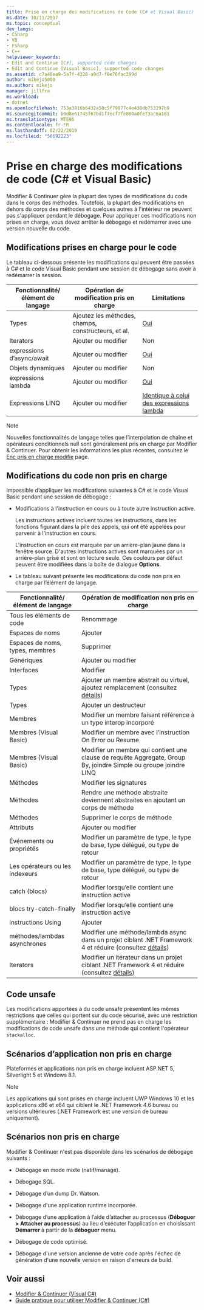 ```yaml
---
title: Prise en charge des modifications de Code (C# et Visual Basic) | Microsoft Docs
ms.date: 10/11/2017
ms.topic: conceptual
dev_langs:
- CSharp
- VB
- FSharp
- C++
helpviewer_keywords:
- Edit and Continue [C#], supported code changes
- Edit and Continue [Visual Basic], supported code changes
ms.assetid: c7a48ea9-5a7f-4328-a9d7-f0e76fac399d
author: mikejo5000
ms.author: mikejo
manager: jillfra
ms.workload:
- dotnet
ms.openlocfilehash: 753a3816b6432a58c5f79077c4e438db753297b9
ms.sourcegitcommit: b0d8e61745f67bd1f7ecf7fe080a0fe73ac6a181
ms.translationtype: MTE95
ms.contentlocale: fr-FR
ms.lasthandoff: 02/22/2019
ms.locfileid: "56692223"
---
```

# <a name="supported-code-changes-c-and-visual-basic"></a>Prise en charge des modifications de code (C# et Visual Basic)
Modifier &amp; Continuer gère la plupart des types de modifications du code dans le corps des méthodes. Toutefois, la plupart des modifications en dehors du corps des méthodes et quelques autres à l'intérieur ne peuvent pas s'appliquer pendant le débogage. Pour appliquer ces modifications non prises en charge, vous devez arrêter le débogage et redémarrer avec une version nouvelle du code.

## <a name="supported-changes-to-code"></a>Modifications prises en charge pour le code

Le tableau ci-dessous présente les modifications qui peuvent être passées à C# et le code Visual Basic pendant une session de débogage sans avoir à redémarrer la session.

|Fonctionnalité/élément de langage|Opération de modification pris en charge|Limitations|
|-|-|-|
|Types|Ajoutez les méthodes, champs, constructeurs, et al.|[Oui](https://github.com/dotnet/roslyn/wiki/EnC-Supported-Edits)|
|Iterators|Ajouter ou modifier|Non|
|expressions d’async/await|Ajouter ou modifier|[Oui](https://github.com/dotnet/roslyn/wiki/EnC-Supported-Edits)|
|Objets dynamiques|Ajouter ou modifier|Non|
|expressions lambda|Ajouter ou modifier|[Oui](https://github.com/dotnet/roslyn/wiki/EnC-Supported-Edits)|
|Expressions LINQ|Ajouter ou modifier|[Identique à celui des expressions lambda](https://github.com/dotnet/roslyn/wiki/EnC-Supported-Edits)|

> [!NOTE]
> Nouvelles fonctionnalités de langage telles que l’interpolation de chaîne et opérateurs conditionnels null sont généralement pris en charge par Modifier & Continuer. Pour obtenir les informations les plus récentes, consultez le [Enc pris en charge modifie](https://github.com/dotnet/roslyn/wiki/EnC-Supported-Edits) page.

## <a name="unsupported-changes-to-code"></a>Modifications du code non pris en charge
 Impossible d’appliquer les modifications suivantes à C# et le code Visual Basic pendant une session de débogage :

-   Modifications à l'instruction en cours ou à toute autre instruction active.

     Les instructions actives incluent toutes les instructions, dans les fonctions figurant dans la pile des appels, qui ont été appelées pour parvenir à l'instruction en cours.

     L'instruction en cours est marquée par un arrière-plan jaune dans la fenêtre source. D'autres instructions actives sont marquées par un arrière-plan grisé et sont en lecture seule. Ces couleurs par défaut peuvent être modifiées dans la boîte de dialogue **Options**.

- Le tableau suivant présente les modifications du code non pris en charge par l’élément de langage.

|Fonctionnalité/élément de langage|Opération de modification non pris en charge|
|-|-|
|Tous les éléments de code|Renommage|
|Espaces de noms|Ajouter|
|Espaces de noms, types, membres|Supprimer|
|Génériques|Ajouter ou modifier|
|Interfaces|Modifier|
|Types|Ajouter un membre abstrait ou virtuel, ajoutez remplacement (consultez [détails](https://github.com/dotnet/roslyn/wiki/EnC-Supported-Edits))|
|Types|Ajouter un destructeur|
|Membres|Modifier un membre faisant référence à un type interop incorporé|
|Membres (Visual Basic)|Modifier un membre avec l’instruction On Error ou Resume|
|Membres (Visual Basic)|Modifier un membre qui contient une clause de requête Aggregate, Group By, joindre Simple ou groupe joindre LINQ|
|Méthodes|Modifier les signatures|
|Méthodes|Rendre une méthode abstraite deviennent abstraites en ajoutant un corps de méthode|
|Méthodes|Supprimer le corps de méthode|
|Attributs|Ajouter ou modifier|
|Événements ou propriétés|Modifier un paramètre de type, le type de base, type délégué, ou type de retour |
|Les opérateurs ou les indexeurs|Modifier un paramètre de type, le type de base, type délégué, ou type de retour |
|catch (blocs)|Modifier lorsqu’elle contient une instruction active|
|blocs try-catch-finally|Modifier lorsqu’elle contient une instruction active|
|instructions Using|Ajouter|
|méthodes/lambdas asynchrones|Modifier une méthode/lambda async dans un projet ciblant .NET Framework 4 et réduire (consultez [détails](https://github.com/dotnet/roslyn/wiki/EnC-Supported-Edits))|
|Iterators|Modifier un itérateur dans un projet ciblant .NET Framework 4 et réduire (consultez [détails](https://github.com/dotnet/roslyn/wiki/EnC-Supported-Edits))|

## <a name="unsafe-code"></a>Code unsafe
 Les modifications apportées à du code unsafe présentent les mêmes restrictions que celles qui portent sur du code sécurisé, avec une restriction supplémentaire : Modifier &amp; Continuer ne prend pas en charge les modifications de code unsafe dans une méthode qui contient l'opérateur `stackalloc`.

## <a name="unsupported-app-scenarios"></a>Scénarios d’application non pris en charge

Plateformes et applications non pris en charge incluent ASP.NET 5, Silverlight 5 et Windows 8.1.

> [!NOTE]
> Les applications qui sont prises en charge incluent UWP Windows 10 et les applications x86 et x64 qui ciblent le .NET Framework 4.6 bureau ou versions ultérieures (.NET Framework est une version de bureau uniquement).

## <a name="unsupported-scenarios"></a>Scénarios non pris en charge
 Modifier &amp; Continuer n'est pas disponible dans les scénarios de débogage suivants :

-   Débogage en mode mixte (natif/managé).

-   Débogage SQL.

-   Débogage d’un dump Dr. Watson.

-   Débogage d'une application runtime incorporée.

-   Débogage d’une application à l’aide d’attacher au processus (**Déboguer > Attacher au processus**) au lieu d’exécuter l’application en choisissant **Démarrer** à partir de la **déboguer** menu.

-   Débogage de code optimisé.

-   Débogage d'une version ancienne de votre code après l'échec de génération d'une nouvelle version en raison d'erreurs de build.

## <a name="see-also"></a>Voir aussi
- [Modifier & Continuer (Visual C#)](../debugger/edit-and-continue-visual-csharp.md)
- [Guide pratique pour utiliser Modifier & Continuer (C#)](../debugger/how-to-use-edit-and-continue-csharp.md)